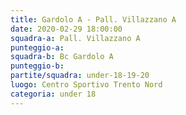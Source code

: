 ```yaml
---
title: Gardolo A - Pall. Villazzano A
date: 2020-02-29 18:00:00
squadra-a: Pall. Villazzano A
punteggio-a: 
squadra-b: Bc Gardolo A
punteggio-b: 
partite/squadra: under-18-19-20
luogo: Centro Sportivo Trento Nord
categoria: under 18
---
```

